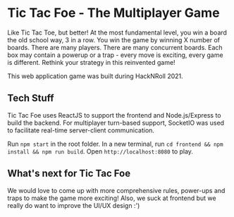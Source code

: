 # Tic Tac Foe - The Multiplayer Game
Like Tic Tac Toe, but better! At the most fundamental level, you win a board the old school way, 3 in a row. You win the game by winning X number of boards. There are many players. There are many concurrent boards. Each box may contain a powerup or a trap - every move is exciting, every game is different. Rethink your strategy in this reinvented game!

This web application game was built during HackNRoll 2021.

## Tech Stuff
Tic Tac Foe uses ReactJS to support the frontend and Node.js/Express to build the backend. For multiplayer turn-based support, SocketIO was used to facilitate real-time server-client communication.

Run `npm start` in the root folder. In a new terminal, run `cd frontend && npm install && npm run build`. Open `http://localhost:8080` to play.

## What's next for Tic Tac Foe
We would love to come up with more comprehensive rules, power-ups and traps to make the game more exciting! Also, we suck at frontend but we really do want to improve the UI/UX design :')
